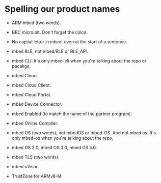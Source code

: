 # Spelling our product names

* ARM mbed (two words).

* BBC micro:bit. Don't forget the colon.

* No capital letter in mbed, even at the start of a sentence.

* mbed BLE, not mbed/BLE or BLE_API.

* mbed CLI. It's only mbed-cli when you're talking about the repo or pacakge.

* mbed Cloud.

* mbed Cloud Client.

* mbed Cloud Portal.

* mbed Device Connector.

* mbed Enabled (to match the name of the partner program).

* mbed Online Compiler. 

* mbed OS (two words), not mbedOS or mbed-OS. And not mbed os. It's only mbed-os when you're talking about the repo.

* mbed OS 2.0, mbed OS 3.0, mbed OS 5.0.

* mbed TLS (two words).

* mbed uVisor.

* TrustZone for ARMv8-M

